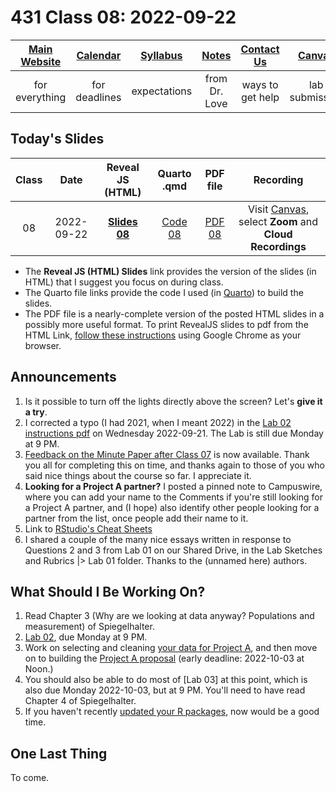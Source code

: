 # 431 Class 08: 2022-09-22

[Main Website](https://thomaselove.github.io/431-2022/) | [Calendar](https://thomaselove.github.io/431-2022/calendar.html) | [Syllabus](https://thomaselove.github.io/431-syllabus-2022/) | [Notes](https://thomaselove.github.io/431-notes/) | [Contact Us](https://thomaselove.github.io/431-2022/contact.html) | [Canvas](https://canvas.case.edu) | [Data and Code](https://github.com/THOMASELOVE/431-data)
:-----------: | :--------------: | :----------: | :---------: | :-------------: | :-----------: | :------------:
for everything | for deadlines | expectations | from Dr. Love | ways to get help | lab submission | for downloads

## Today's Slides

Class | Date | Reveal JS (HTML) | Quarto .qmd | PDF file | Recording
:---: | :--------: | :------: | :------: | :--------: | :-------------:
08 | 2022-09-22 | **[Slides 08](https://thomaselove.github.io/431-slides-2022/class08.html)** | [Code 08](https://thomaselove.github.io/431-slides-2022/class08.qmd) | [PDF 08](431%20Class%2008.pdf) | Visit [Canvas](https://canvas.case.edu/), select **Zoom** and **Cloud Recordings**

- The **Reveal JS (HTML) Slides** link provides the version of the slides (in HTML) that I suggest you focus on during class.
- The Quarto file links provide the code I used (in [Quarto](https://quarto.org/)) to build the slides.
- The PDF file is a nearly-complete version of the posted HTML slides in a possibly more useful format. To print RevealJS slides to pdf from the HTML Link, [follow these instructions](https://quarto.org/docs/presentations/revealjs/presenting.html#print-to-pdf) using Google Chrome as your browser.

## Announcements

1. Is it possible to turn off the lights directly above the screen? Let's **give it a try**.
2. I corrected a typo (I had 2021, when I meant 2022) in the [Lab 02 instructions pdf](https://github.com/THOMASELOVE/431-labs-2022/blob/main/lab02.pdf) on Wednesday 2022-09-21. The Lab is still due Monday at 9 PM.
3. [Feedback on the Minute Paper after Class 07](https://bit.ly/431-2022-min07-feedback) is now available. Thank you all for completing this on time, and thanks again to those of you who said nice things about the course so far. I appreciate it.
4. **Looking for a Project A partner?** I posted a pinned note to Campuswire, where you can add your name to the Comments if you're still looking for a Project A partner, and (I hope) also identify other people looking for a partner from the list, once people add their name to it.
5. Link to [RStudio's Cheat Sheets](https://www.rstudio.com/resources/cheatsheets/)
6. I shared a couple of the many nice essays written in response to Questions 2 and 3 from Lab 01 on our Shared Drive, in the Lab Sketches and Rubrics |> Lab 01 folder. Thanks to the (unnamed here) authors.

## What Should I Be Working On?

1. Read Chapter 3 (Why are we looking at data anyway? Populations and measurement) of Spiegelhalter.
2. [Lab 02](https://github.com/THOMASELOVE/431-labs-2022), due Monday at 9 PM.
3. Work on selecting and cleaning [your data for Project A](https://thomaselove.github.io/431-projectA-2022/data.html), and then move on to building the [Project A proposal](https://thomaselove.github.io/431-projectA-2022/proposal.html) (early deadline: 2022-10-03 at Noon.)
4. You should also be able to do most of [Lab 03] at this point, which is also due Monday 2022-10-03, but at 9 PM. You'll need to have read Chapter 4 of Spiegelhalter.
5. If you haven't recently [updated your R packages](https://thomaselove.github.io/431-2022/software.html#updating-your-r-packages), now would be a good time.

## One Last Thing

To come.
